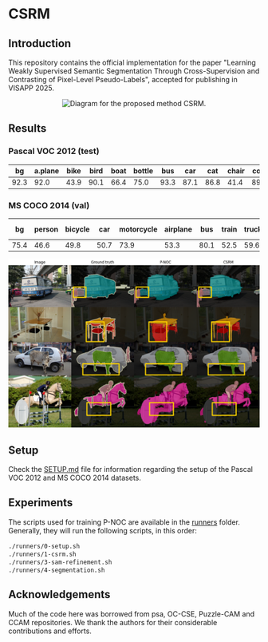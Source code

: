 # CSRM

## Introduction

This repository contains the official implementation for the paper "Learning Weakly Supervised Semantic Segmentation Through
Cross-Supervision and Contrasting of Pixel-Level Pseudo-Labels", accepted for publishing in VISAPP 2025.

<p align="center" style="text-align:center;">
  <img src="https://github.com/lucasdavid/wsss-csrm/blob/master/assets/wsss-csrm-diagram.png"
       alt="Diagram for the proposed method CSRM." />
</p>

## Results

### Pascal VOC 2012 (test)

| bg | a.plane | bike | bird  | boat  | bottle | bus   | car   | cat   | chair | cow   | d.table | dog   | horse | m.bike | person | p.plant | sheep | sofa  | train | tv | Overall |
|--------------------------------|---------|---------|---------|---------|---------|---------|---------|---------|---------|---------|---------|---------|---------|---------|---------|---------|---------|---------|---------|---------|---------|
| 92.3 | 92.0 | 43.9 | 90.1 | 66.4 | 75.0 | 93.3    | 87.1 | 86.8    | 41.4 | 89.7 | 49.6    | 88.7    | 87.9 | 85.1 | 77.9    | 72.2 | 91.5 | 46.5    | 70.1    | 47.8    | 75.0   |


### MS COCO 2014 (val)

| bg | person | bicycle | car | motorcycle | airplane | bus | train | truck | boat | traffic light | fire hydrant | stop sign | parking meter | bench | bird | cat | dog | horse | sheep | cow | elephant | bear | zebra | giraffe | backpack | umbrella | handbag | tie | suitcase | frisbee | skis | snowboard | sports ball | kite | baseball bat | baseball glove | skateboard | surfboard | tennis racket | bottle | wine glass | cup | fork | knife | spoon | bowl | banana | apple | sandwich | orange | broccoli | carrot | hot dog | pizza | donut | cake | chair | couch | potted plant | bed | dining table | toilet | tv | laptop | mouse | remote | keyboard | cell phone | microwave | oven | toaster | sink | refrigerator | book | clock | vase | scissors | teddy bear | hair drier | toothbrush | Overall |
| --- | --- | --- | --- | --- | --- | --- | --- | --- | --- | --- | --- | --- | --- | --- | --- | --- | --- | --- | --- | --- | --- | --- | --- | --- | --- | --- | --- | --- | --- | --- | --- | --- | --- | --- | --- | --- | --- | --- | --- | --- | --- | --- | --- | --- | --- | --- | --- | --- | --- | --- | --- | --- | --- | --- | --- | --- | --- | --- | --- | --- | --- | --- | --- | --- | --- | --- | --- | --- | --- | --- | --- | --- | --- | --- | --- | --- | --- | --- | --- | --- | --- |
| 75.4 | 46.6 | 49.8 | 50.7 | 73.9 | 53.3 | 80.1 | 52.5 | 59.6 | 49.7 | 33.3 | 80.2 | 66.3 | 51.0 | 44.9 | 53.4 | 76.2 | 75.4 | 66.3 | 76.9 | 81.6 | 82.8 | 85.1 | 85.9 | 82.4 | 33.8 | 66.0 | 22.0 | 35.0 | 59.5 | 74.6 | 24.2 | 39.6 | 25.4 | 40.8 | 21.2 | 7.6 | 35.0 | 42.1 | 36.2 | 42.8 | 45.0 | 40.0 | 26.2 | 32.7 | 23.7 | 21.2 | 64.8 | 58.3 | 40.2 | 62.2 | 54.2 | 41.8 | 52.5 | 61.0 | 56.3 | 52.4 | 29.1 | 46.6 | 29.6 | 58.1 | 13.0 | 67.4 | 42.8 | 66.6 | 31.0 | 58.2 | 66.9 | 69.4 | 55.8 | 39.7 | 46.7 | 35.0 | 50.4 | 46.4 | 12.5 | 35.0 | 54.8 | 73.0 | 52.4 | 35.0 | 50.5 |

![Comparison between pseudo labels generated by P-NOC and CSRM](assets/pseudo-labels-comparison-pnoc-csrm-o-c.png)

## Setup
Check the [SETUP.md](SETUP.md) file for information regarding the setup of the Pascal VOC 2012 and MS COCO 2014 datasets.

## Experiments

The scripts used for training P-NOC are available in the [runners](runners) folder.
Generally, they will run the following scripts, in this order:

```shell
./runners/0-setup.sh
./runners/1-csrm.sh
./runners/3-sam-refinement.sh
./runners/4-segmentation.sh
```

## Acknowledgements

Much of the code here was borrowed from psa, OC-CSE, Puzzle-CAM and CCAM repositories.
We thank the authors for their considerable contributions and efforts.
